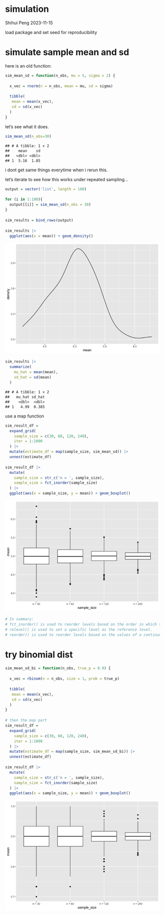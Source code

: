 simulation
================
Shihui Peng
2023-11-15

load package and set seed for reproducibility

# simulate sample mean and sd

here is an old function:

``` r
sim_mean_sd = function(n_obs, mu = 5, sigma = 2) {
  
  x_vec = rnorm(n = n_obs, mean = mu, sd = sigma)

  tibble(
   mean = mean(x_vec),
   sd = sd(x_vec)
  )
}
```

let’s see what it does.

``` r
sim_mean_sd(n_obs=30)
```

    ## # A tibble: 1 × 2
    ##    mean    sd
    ##   <dbl> <dbl>
    ## 1  5.16  1.85

i dont get same things everytime when i rerun this.

let’s iterate to see how this works under repeated sampling…

``` r
output = vector('list', length = 100)

for (i in 1:100){
  output[[i]] = sim_mean_sd(n_obs = 30)
}

sim_results = bind_rows(output)

sim_results |> 
  ggplot(aes(x = mean)) + geom_density()
```

![](simulation_files/figure-gfm/unnamed-chunk-4-1.png)<!-- -->

``` r
sim_results |> 
  summarize(
    mu_hat = mean(mean),
    sd_hat = sd(mean)
  )
```

    ## # A tibble: 1 × 2
    ##   mu_hat sd_hat
    ##    <dbl>  <dbl>
    ## 1   4.99  0.385

use a map function

``` r
sim_result_df = 
  expand_grid(
    sample_size = c(30, 60, 120, 240),
    iter = 1:1000
  ) |> 
  mutate(estimate_df = map(sample_size, sim_mean_sd)) |> 
  unnest(estimate_df)

sim_result_df |> 
  mutate(
    sample_size = str_c('n = ', sample_size),
    sample_size = fct_inorder(sample_size)
  ) |> 
  ggplot(aes(x = sample_size, y = mean)) + geom_boxplot()
```

![](simulation_files/figure-gfm/unnamed-chunk-5-1.png)<!-- -->

``` r
# In summary:
# fct_inorder() is used to reorder levels based on the order in which they appear.
# relevel() is used to set a specific level as the reference level.
# reorder() is used to reorder levels based on the values of a continuous variable.
```

# try binomial dist

``` r
sim_mean_sd_bi = function(n_obs, true_p = 0.9) {
  
  x_vec = rbinom(n = n_obs, size = 1, prob = true_p)

  tibble(
   mean = mean(x_vec),
   sd = sd(x_vec)
  )
}

# then the map part
sim_result_df = 
  expand_grid(
    sample_size = c(30, 60, 120, 240),
    iter = 1:1000
  ) |> 
  mutate(estimate_df = map(sample_size, sim_mean_sd_bi)) |> 
  unnest(estimate_df)

sim_result_df |> 
  mutate(
    sample_size = str_c('n = ', sample_size),
    sample_size = fct_inorder(sample_size)
  ) |> 
  ggplot(aes(x = sample_size, y = mean)) + geom_boxplot()
```

![](simulation_files/figure-gfm/unnamed-chunk-6-1.png)<!-- -->
